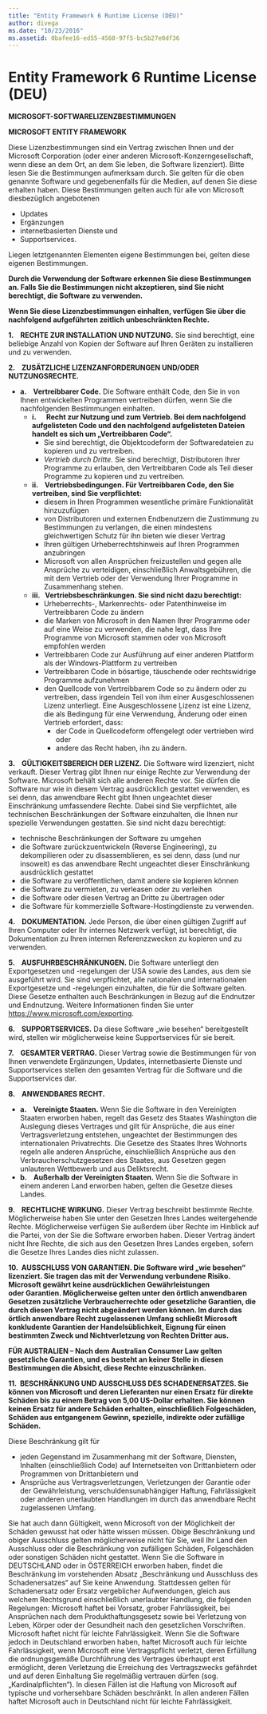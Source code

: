 ```yaml
---
title: "Entity Framework 6 Runtime License (DEU)"
author: divega
ms.date: "10/23/2016"
ms.assetid: 0bafee16-ed55-4560-97f5-bc5b27e0df36
---
```

# Entity Framework 6 Runtime License (DEU)
**MICROSOFT-SOFTWARELIZENZBESTIMMUNGEN**

**MICROSOFT ENTITY FRAMEWORK**

Diese Lizenzbestimmungen sind ein Vertrag zwischen Ihnen und der Microsoft Corporation (oder einer anderen Microsoft-Konzerngesellschaft, wenn diese an dem Ort, an dem Sie leben, die Software lizenziert). Bitte lesen Sie die Bestimmungen aufmerksam durch. Sie gelten für die oben genannte Software und gegebenenfalls für die Medien, auf denen Sie diese erhalten haben. Diese Bestimmungen gelten auch für alle von Microsoft diesbezüglich angebotenen

-   Updates
-   Ergänzungen
-   internetbasierten Dienste und
-   Supportservices.

Liegen letztgenannten Elementen eigene Bestimmungen bei, gelten diese eigenen Bestimmungen.

**Durch die Verwendung der Software erkennen Sie diese Bestimmungen an. Falls Sie die Bestimmungen nicht akzeptieren, sind Sie nicht berechtigt, die Software zu verwenden.**

**Wenn Sie diese Lizenzbestimmungen einhalten, verfügen Sie über die nachfolgend aufgeführten zeitlich unbeschränkten Rechte.**

**1.    RECHTE ZUR INSTALLATION UND NUTZUNG.** Sie sind berechtigt, eine beliebige Anzahl von Kopien der Software auf Ihren Geräten zu installieren und zu verwenden.

**2.    ZUSÄTZLICHE LIZENZANFORDERUNGEN UND/ODER NUTZUNGSRECHTE.**

-   **a.    Vertreibbarer Code.** Die Software enthält Code, den Sie in von Ihnen entwickelten Programmen vertreiben dürfen, wenn Sie die nachfolgenden Bestimmungen einhalten.
    -   **i.      Recht zur Nutzung und zum Vertrieb. Bei dem nachfolgend aufgelisteten Code und den nachfolgend aufgelisteten Dateien handelt es sich um „Vertreibbaren Code“.**
        -   Sie sind berechtigt, die Objektcodeform der Softwaredateien zu kopieren und zu vertreiben.
        -   *Vertrieb durch Dritte.* Sie sind berechtigt, Distributoren Ihrer Programme zu erlauben, den Vertreibbaren Code als Teil dieser Programme zu kopieren und zu vertreiben.
    -   **ii.    Vertriebsbedingungen. Für Vertreibbaren Code, den Sie vertreiben, sind Sie verpflichtet:**
        -   diesem in Ihren Programmen wesentliche primäre Funktionalität hinzuzufügen
        -   von Distributoren und externen Endbenutzern die Zustimmung zu Bestimmungen zu verlangen, die einen mindestens gleichwertigen Schutz für ihn bieten wie dieser Vertrag
        -   Ihren gültigen Urheberrechtshinweis auf Ihren Programmen anzubringen
        -   Microsoft von allen Ansprüchen freizustellen und gegen alle Ansprüche zu verteidigen, einschließlich Anwaltsgebühren, die mit dem Vertrieb oder der Verwendung Ihrer Programme in Zusammenhang stehen.
    -   **iii.   Vertriebsbeschränkungen. Sie sind nicht dazu berechtigt:**
        -   Urheberrechts-, Markenrechts- oder Patenthinweise im Vertreibbaren Code zu ändern
        -   die Marken von Microsoft in den Namen Ihrer Programme oder auf eine Weise zu verwenden, die nahe legt, dass Ihre Programme von Microsoft stammen oder von Microsoft empfohlen werden
        -   Vertreibbaren Code zur Ausführung auf einer anderen Plattform als der Windows-Plattform zu vertreiben
        -   Vertreibbaren Code in bösartige, täuschende oder rechtswidrige Programme aufzunehmen
        -   den Quellcode von Vertreibbarem Code so zu ändern oder zu vertreiben, dass irgendein Teil von ihm einer Ausgeschlossenen Lizenz unterliegt. Eine Ausgeschlossene Lizenz ist eine Lizenz, die als Bedingung für eine Verwendung, Änderung oder einen Vertrieb erfordert, dass:
            -   der Code in Quellcodeform offengelegt oder vertrieben wird oder
            -   andere das Recht haben, ihn zu ändern.

**3.    GÜLTIGKEITSBEREICH DER LIZENZ.** Die Software wird lizenziert, nicht verkauft. Dieser Vertrag gibt Ihnen nur einige Rechte zur Verwendung der Software. Microsoft behält sich alle anderen Rechte vor. Sie dürfen die Software nur wie in diesem Vertrag ausdrücklich gestattet verwenden, es sei denn, das anwendbare Recht gibt Ihnen ungeachtet dieser Einschränkung umfassendere Rechte. Dabei sind Sie verpflichtet, alle technischen Beschränkungen der Software einzuhalten, die Ihnen nur spezielle Verwendungen gestatten. Sie sind nicht dazu berechtigt:

-   technische Beschränkungen der Software zu umgehen
-   die Software zurückzuentwickeln (Reverse Engineering), zu dekompilieren oder zu disassemblieren, es sei denn, dass (und nur insoweit) es das anwendbare Recht ungeachtet dieser Einschränkung ausdrücklich gestattet
-   die Software zu veröffentlichen, damit andere sie kopieren können
-   die Software zu vermieten, zu verleasen oder zu verleihen
-   die Software oder diesen Vertrag an Dritte zu übertragen oder
-   die Software für kommerzielle Software-Hostingdienste zu verwenden.

**4.    DOKUMENTATION.** Jede Person, die über einen gültigen Zugriff auf Ihren Computer oder Ihr internes Netzwerk verfügt, ist berechtigt, die Dokumentation zu Ihren internen Referenzzwecken zu kopieren und zu verwenden.

**5.    AUSFUHRBESCHRÄNKUNGEN.** Die Software unterliegt den Exportgesetzen und -regelungen der USA sowie des Landes, aus dem sie ausgeführt wird. Sie sind verpflichtet, alle nationalen und internationalen Exportgesetze und -regelungen einzuhalten, die für die Software gelten. Diese Gesetze enthalten auch Beschränkungen in Bezug auf die Endnutzer und Endnutzung. Weitere Informationen finden Sie unter https://www.microsoft.com/exporting.

**6.    SUPPORTSERVICES.** Da diese Software „wie besehen“ bereitgestellt wird, stellen wir möglicherweise keine Supportservices für sie bereit.

**7.    GESAMTER VERTRAG.** Dieser Vertrag sowie die Bestimmungen für von Ihnen verwendete Ergänzungen, Updates, internetbasierte Dienste und Supportservices stellen den gesamten Vertrag für die Software und die Supportservices dar.

**8.    ANWENDBARES RECHT.**

-   **a.    Vereinigte Staaten.** Wenn Sie die Software in den Vereinigten Staaten erworben haben, regelt das Gesetz des Staates Washington die Auslegung dieses Vertrages und gilt für Ansprüche, die aus einer Vertragsverletzung entstehen, ungeachtet der Bestimmungen des internationalen Privatrechts. Die Gesetze des Staates Ihres Wohnorts regeln alle anderen Ansprüche, einschließlich Ansprüche aus den Verbraucherschutzgesetzen des Staates, aus Gesetzen gegen unlauteren Wettbewerb und aus Deliktsrecht.
-   **b.    Außerhalb der Vereinigten Staaten.** Wenn Sie die Software in einem anderen Land erworben haben, gelten die Gesetze dieses Landes.

**9.    RECHTLICHE WIRKUNG.** Dieser Vertrag beschreibt bestimmte Rechte. Möglicherweise haben Sie unter den Gesetzen Ihres Landes weitergehende Rechte. Möglicherweise verfügen Sie außerdem über Rechte im Hinblick auf die Partei, von der Sie die Software erworben haben. Dieser Vertrag ändert nicht Ihre Rechte, die sich aus den Gesetzen Ihres Landes ergeben, sofern die Gesetze Ihres Landes dies nicht zulassen.

**10.  AUSSCHLUSS VON GARANTIEN. Die Software wird „wie besehen“ lizenziert. Sie tragen das mit der Verwendung verbundene Risiko. Microsoft gewährt keine ausdrücklichen Gewährleistungen oder Garantien. Möglicherweise gelten unter den örtlich anwendbaren Gesetzen zusätzliche Verbraucherrechte oder gesetzliche Garantien, die durch diesen Vertrag nicht abgeändert werden können. Im durch das örtlich anwendbare Recht zugelassenen Umfang schließt Microsoft konkludente Garantien der Handelsüblichkeit, Eignung für einen bestimmten Zweck und Nichtverletzung von Rechten Dritter aus.**

**FÜR AUSTRALIEN – Nach dem Australian Consumer Law gelten gesetzliche Garantien, und es besteht an keiner Stelle in diesen Bestimmungen die Absicht, diese Rechte einzuschränken.**

**11.  BESCHRÄNKUNG UND AUSSCHLUSS DES SCHADENERSATZES. Sie können von Microsoft und deren Lieferanten nur einen Ersatz für direkte Schäden bis zu einem Betrag von 5,00 US-Dollar erhalten. Sie können keinen Ersatz für andere Schäden erhalten, einschließlich Folgeschäden, Schäden aus entgangenem Gewinn, spezielle, indirekte oder zufällige Schäden.**

Diese Beschränkung gilt für

-   jeden Gegenstand im Zusammenhang mit der Software, Diensten, Inhalten (einschließlich Code) auf Internetseiten von Drittanbietern oder Programmen von Drittanbietern und
-   Ansprüche aus Vertragsverletzungen, Verletzungen der Garantie oder der Gewährleistung, verschuldensunabhängiger Haftung, Fahrlässigkeit oder anderen unerlaubten Handlungen im durch das anwendbare Recht zugelassenen Umfang.

Sie hat auch dann Gültigkeit, wenn Microsoft von der Möglichkeit der Schäden gewusst hat oder hätte wissen müssen. Obige Beschränkung und obiger Ausschluss gelten möglicherweise nicht für Sie, weil Ihr Land den Ausschluss oder die Beschränkung von zufälligen Schäden, Folgeschäden oder sonstigen Schäden nicht gestattet. Wenn Sie die Software in DEUTSCHLAND oder in ÖSTERREICH erworben haben, findet die Beschränkung im vorstehenden Absatz „Beschränkung und Ausschluss des Schadenersatzes“ auf Sie keine Anwendung. Stattdessen gelten für Schadenersatz oder Ersatz vergeblicher Aufwendungen, gleich aus welchem Rechtsgrund einschließlich unerlaubter Handlung, die folgenden Regelungen: Microsoft haftet bei Vorsatz, grober Fahrlässigkeit, bei Ansprüchen nach dem Produkthaftungsgesetz sowie bei Verletzung von Leben, Körper oder der Gesundheit nach den gesetzlichen Vorschriften. Microsoft haftet nicht für leichte Fahrlässigkeit. Wenn Sie die Software jedoch in Deutschland erworben haben, haftet Microsoft auch für leichte Fahrlässigkeit, wenn Microsoft eine Vertragspflicht verletzt, deren Erfüllung die ordnungsgemäße Durchführung des Vertrages überhaupt erst ermöglicht, deren Verletzung die Erreichung des Vertragszwecks gefährdet und auf deren Einhaltung Sie regelmäßig vertrauen dürfen (sog. „Kardinalpflichten“). In diesen Fällen ist die Haftung von Microsoft auf typische und vorhersehbare Schäden beschränkt. In allen anderen Fällen haftet Microsoft auch in Deutschland nicht für leichte Fahrlässigkeit.
